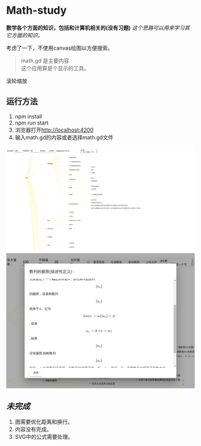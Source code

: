 # Math-study

__数学各个方面的知识，包括和计算机相关的(没有习题)__ _这个思路可以用来学习其它方面的知识。_

 考虑了一下，不使用canvas绘图以方便搜索。
>math.gd 是主要内容  
>这个应用算是个显示的工具。

滚轮缩放

## 运行方法

1. npm install
2. npm run start
3. 浏览器打开[http://localhost:4200](http://localhost:4200)
4. 输入math.gd的内容或者选择math.gd文件

![eg](./img/img1.jpg)
![eg](./img/img2.jpg)

## _未完成_

1. 图需要优化距离和换行。
2. 内容没有完成。
3. SVG中的公式需要处理。

